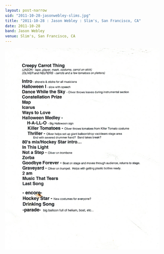 ```yaml
---
layout: post-narrow
uid: "2011-10-28-jasonwebley-slims.jpg"
title: "2011-10-28 : Jason Webley : Slim's, San Francisco, CA"
date: 2011-10-28
band: Jason Webley
venue: Slim's, San Francisco, CA
---
```


<div class="showcase">
  <img src="/img/2011/10/20111028-JasonWebley-Slims.jpg" alt="2011-10-28-jasonwebley-slims.jpg">
</div>
